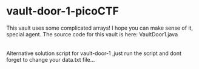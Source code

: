 # vault-door-1-picoCTF
This vault uses some complicated arrays! I hope you can make sense of it, special agent. The source code for this vault is here: VaultDoor1.java
######
Alternative solution script for vault-door-1 ,just run the script and dont forget to change your data.txt file...
